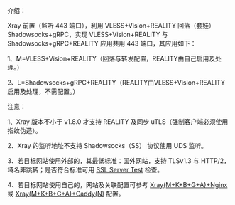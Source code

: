 介绍：

Xray 前置（监听 443 端口），利用 VLESS+Vision+REALITY 回落（套娃） Shadowsocks+gRPC，实现 VLESS+Vision+REALITY 与 Shadowsocks+gRPC+REALITY 应用共用 443 端口，其应用如下：

1、M=VLESS+Vision+REALITY（回落与转发配置，REALITY由自己启用及处理。）

2、L=Shadowsocks+gRPC+REALITY（REALITY由VLESS+Vision+REALITY启用及处理，不需配置。）

注意：

1、Xray 版本不小于 v1.8.0 才支持 REALITY 及同步 uTLS（强制客户端必须使用指纹伪造）。

2、Xray 的监听地址不支持 Shadowsocks（SS） 协议使用 UDS 监听。

3、若目标网站使用外部的，其最低标准：国外网站，支持 TLSv1.3 与 HTTP/2，域名非跳转；是否符合标准可用 [SSL Server Test](https://www.ssllabs.com/ssltest/) 检查。

4、若目标网站使用自己的，网站及关联配置可参考 [Xray(M+K+B+G+A)+Nginx](https://github.com/lxhao61/integrated-examples/tree/main/Xray(M%2BK%2BB%2BG%2BA)%2BNginx) 或 [Xray(M+K+B+G+A)+Caddy(N)](https://github.com/lxhao61/integrated-examples/tree/main/Xray(M%2BK%2BB%2BG%2BA)%2BCaddy(N)) 配置。
